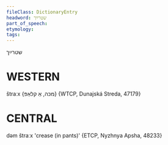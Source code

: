 ```yaml
---
fileClass: DictionaryEntry
headword: שטרײַך
part_of_speech: 
etymology: 
tags: 
---
```

שטרײַך

WESTERN
========

štraːx {מכּה, אַ קלאַפּ} {WTCP, Dunajská Streda, 47179}

CENTRAL
========

dəm štraːx 'crease (in pants)' {ETCP, Nyzhnya Apsha, 48233}
